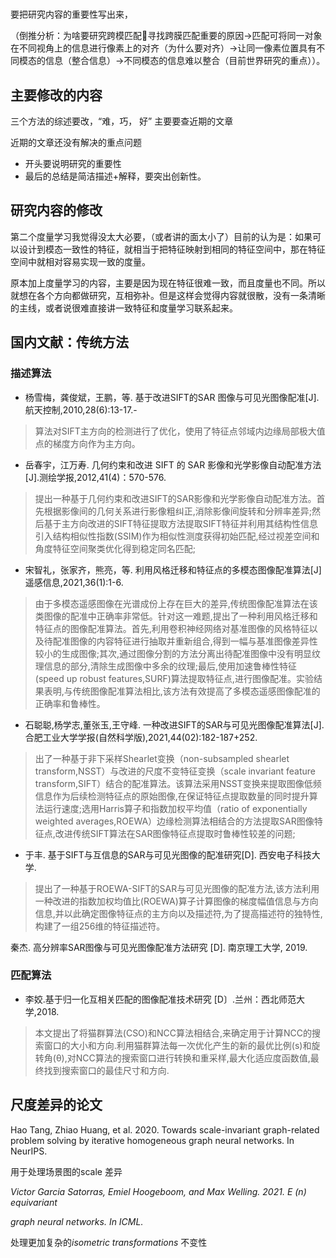 # 

要把研究内容的重要性写出来，



（倒推分析：为啥要研究跨模匹配寻找跨膜匹配重要的原因->匹配可将同一对象在不同视角上的信息进行像素上的对齐（为什么要对齐）->让同一像素位置具有不同模态的信息（整合信息）->不同模态的信息难以整合（目前世界研究的重点））。

## 主要修改的内容

三个方法的综述要改，“难，巧， 好” 主要要查近期的文章

近期的文章还没有解决的重点问题

- 开头要说明研究的重要性
- 最后的总结是简洁描述+解释，要突出创新性。



## 研究内容的修改

第二个度量学习我觉得没太大必要，（或者讲的面太小了）目前的认为是：如果可以设计到模态一致性的特征，就相当于把特征映射到相同的特征空间中，那在特征空间中就相对容易实现一致的度量。



原本加上度量学习的内容，主要是因为现在特征很难一致，而且度量也不同。所以就想在各个方向都做研究，互相弥补。但是这样会觉得内容就很散，没有一条清晰的主线，或者说很难直接讲一致特征和度量学习联系起来。

## 国内文献：传统方法



### 描述算法

- 杨雪梅，龚俊斌，王鹏，等. 基于改进SIFT的SAR 图像与可见光图像配准[J].航天控制,2010,28(6):13-17.- 

> 算法对SIFT主方向的检测进行了优化，使用了特征点邻域内边缘局部极大值点的梯度方向作为主方向。

- 岳春宇，江万寿. 几何约束和改进 SIFT 的 SAR 影像和光学影像自动配准方法[J].测绘学报,2012,41(4)：570-576.

> 提出一种基于几何约束和改进SIFT的SAR影像和光学影像自动配准方法。首先根据影像间的几何关系进行影像粗纠正,消除影像间旋转和分辨率差异;然后基于主方向改进的SIFT特征提取方法提取SIFT特征并利用其结构性信息引入结构相似性指数(SSIM)作为相似性测度获得初始匹配,经过视差空间和角度特征空间聚类优化得到稳定同名匹配;

- 宋智礼，张家齐，熊亮，等. 利用风格迁移和特征点的多模态图像配准算法[J]遥感信息,2021,36(1):1-6.

> 由于多模态遥感图像在光谱成份上存在巨大的差异,传统图像配准算法在该类图像的配准中正确率非常低。针对这一难题,提出了一种利用风格迁移和特征点的图像配准算法。首先,利用卷积神经网络对基准图像的风格特征以及待配准图像的内容特征进行抽取并重新组合,得到一幅与基准图像差异性较小的生成图像;其次,通过图像分割的方法分离出待配准图像中没有明显纹理信息的部分,清除生成图像中多余的纹理;最后,使用加速鲁棒性特征(speed up robust features,SURF)算法提取特征点,进行图像配准。实验结果表明,与传统图像配准算法相比,该方法有效提高了多模态遥感图像配准的正确率和鲁棒性。



- 石聪聪,杨学志,董张玉,王守峰. 一种改进SIFT的SAR与可见光图像配准算法[J].合肥工业大学学报(自然科学版),2021,44(02):182-187+252.

> 出了一种基于非下采样Shearlet变换（non-subsampled shearlet transform,NSST）与改进的尺度不变特征变换（scale invariant feature transform,SIFT）结合的配准算法。该算法采用NSST变换来提取图像低频信息作为后续检测特征点的原始图像,在保证特征点提取数量的同时提升算法运行速度;选用Harris算子和指数加权平均值（ratio of exponentially weighted averages,ROEWA）边缘检测算法相结合的方法提取SAR图像特征点,改进传统SIFT算法在SAR图像特征点提取时鲁棒性较差的问题;

- 于丰. 基于SIFT与互信息的SAR与可见光图像的配准研究[D]. 西安电子科技大学.

> 提出了一种基于ROEWA-SIFT的SAR与可见光图像的配准方法,该方法利用一种改进的指数加权均值比(ROEWA)算子计算图像的梯度幅值信息与方向信息,并以此确定图像特征点的主方向以及描述符,为了提高描述符的独特性,构建了一组256维的特征描述符。



秦杰. 高分辨率SAR图像与可见光图像配准方法研究 [D]. 南京理工大学, 2019.

### 匹配算法



- 李姣.基于归一化互相关匹配的图像配准技术研究 [D〕.兰州：西北师范大学,2018.

> 本文提出了将猫群算法(CSO)和NCC算法相结合,来确定用于计算NCC的搜索窗口的大小和方向.利用猫群算法每一次优化产生的新的最优比例(s)和旋转角(θ),对NCC算法的搜索窗口进行转换和重采样,最大化适应度函数值,最终找到搜索窗口的最佳尺寸和方向.





## 尺度差异的论文

Hao Tang, Zhiao Huang, et al. 2020. Towards scale-invariant graph-related problem solving by iterative homogeneous graph neural networks. In NeurIPS. 

用于处理场景图的scale 差异





*Victor Garcia Satorras, Emiel Hoogeboom, and Max Welling. 2021. E (n) equivariant*

*graph neural networks. In ICML.* 

处理更加复杂的*isometric transformations* 不变性